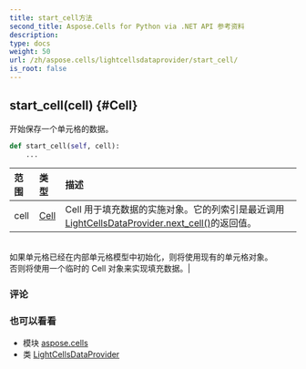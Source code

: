 ```yaml
---
title: start_cell方法
second_title: Aspose.Cells for Python via .NET API 参考资料
description:
type: docs
weight: 50
url: /zh/aspose.cells/lightcellsdataprovider/start_cell/
is_root: false
---
```

##  start_cell(cell) {#Cell}
开始保存一个单元格的数据。



```python
def start_cell(self, cell):
    ...
```


|范围|类型|描述|
| :- | :- | :- |
| cell | [Cell](/cells/python-net/zh/aspose.cells/cell) | Cell 用于填充数据的实施对象。它的列索引是最近调用[LightCellsDataProvider.next_cell()](/cells/python-net/zh/aspose.cells/lightcellsdataprovider/next_cell)的返回值。<br/>如果单元格已经在内部单元格模型中初始化，则将使用现有的单元格对象。<br/>否则将使用一个临时的 Cell 对象来实现填充数据。|
### 评论




### 也可以看看

* 模块 [aspose.cells](../../)
* 类 [LightCellsDataProvider](/cells/python-net/zh/aspose.cells/lightcellsdataprovider)
